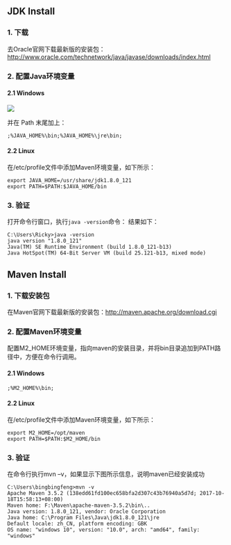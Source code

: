 
## JDK Install
### 1. 下载
去Oracle官网下载最新版的安装包：http://www.oracle.com/technetwork/java/javase/downloads/index.html

### 2. 配置Java环境变量

#### 2.1 Windows
![](https://github.com/TFdream/blog/blob/master/docs/image/JAVA_HOME.png)

并在 Path 末尾加上：
```
;%JAVA_HOME%\bin;%JAVA_HOME%\jre\bin;
```
#### 2.2 Linux
在/etc/profile文件中添加Maven环境变量，如下所示：
```
export JAVA_HOME=/usr/share/jdk1.8.0_121
export PATH=$PATH:$JAVA_HOME/bin
```

### 3. 验证
打开命令行窗口，执行``` java -version ```命令：
结果如下：
```
C:\Users\Ricky>java -version
java version "1.8.0_121"
Java(TM) SE Runtime Environment (build 1.8.0_121-b13)
Java HotSpot(TM) 64-Bit Server VM (build 25.121-b13, mixed mode)
```

## Maven Install
### 1. 下载安装包
在Maven官网下载最新版的安装包：http://maven.apache.org/download.cgi

### 2. 配置Maven环境变量
配置M2_HOME环境变量，指向maven的安装目录，并将bin目录追加到PATH路径中，方便在命令行调用。

#### 2.1 Windows

```
;%M2_HOME%\bin;
```

#### 2.2 Linux
在/etc/profile文件中添加Maven环境变量，如下所示：
```
export M2_HOME=/opt/maven
export PATH=$PATH:$M2_HOME/bin
```

### 3. 验证
在命令行执行mvn –v，如果显示下图所示信息，说明maven已经安装成功
```
C:\Users\bingbingfeng>mvn -v
Apache Maven 3.5.2 (138edd61fd100ec658bfa2d307c43b76940a5d7d; 2017-10-18T15:58:13+08:00)
Maven home: F:\Maven\apache-maven-3.5.2\bin\..
Java version: 1.8.0_121, vendor: Oracle Corporation
Java home: C:\Program Files\Java\jdk1.8.0_121\jre
Default locale: zh_CN, platform encoding: GBK
OS name: "windows 10", version: "10.0", arch: "amd64", family: "windows"
```

